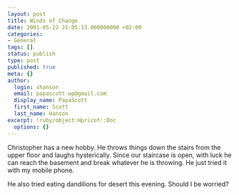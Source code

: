 ```yaml
---
layout: post
title: Winds of Change
date: 2001-05-22 21:05:13.000000000 +02:00
categories:
- General
tags: []
status: publish
type: post
published: true
meta: {}
author:
  login: shanson
  email: papascott-wp@gmail.com
  display_name: PapaScott
  first_name: Scott
  last_name: Hanson
excerpt: !ruby/object:Hpricot::Doc
  options: {}
---
```

<p>Christopher has a new hobby. He throws things down the stairs from the upper floor and laughs hysterically. Since our staircase is open, with luck he can reach the basement and break whatever he is throwing. He just tried it with my mobile phone.</p>
<p>He also tried eating dandilions for desert this evening. Should I be worried?</p>
